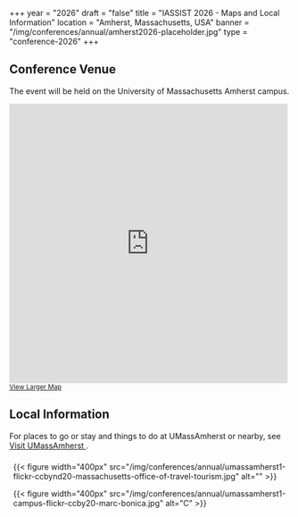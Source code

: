 +++
year = "2026"
draft = "false"
title = "IASSIST 2026 - Maps and Local Information"
location = "Amherst, Massachusetts, USA"
banner = "/img/conferences/annual/amherst2026-placeholder.jpg"
type = "conference-2026"
+++

## Conference Venue

The event will be held on the University of Massachusetts Amherst campus.

<!--
<iframe width="99%" height="500" frameborder="0" scrolling="no" marginheight="0" marginwidth="0" src="https://www.openstreetmap.org/export/embed.html?bbox=-2.603223323822022%2C51.45091806047282%2C-2.5831389427185063%2C51.4600636576836&amp;layer=mapnik&amp;marker=51.455491056850214%2C-2.5931811332702637" style="border: 1px solid black"></iframe><br/><small><a href="https://www.openstreetmap.org/?mlat=51.4555&amp;mlon=-2.5932#map=16/51.4555/-2.5932&amp;layers=N">View Larger Map</a></small>
-->

<iframe width="99%" height="500" frameborder="0" scrolling="no" marginheight="0" marginwidth="0" src="https://www.google.com/maps/embed?pb=!1m18!1m12!1m3!1d1474480.333011945!2d-73.40631768495403!3d42.01677804134145!2m3!1f0!2f0!3f0!3m2!1i1024!2i768!4f13.1!3m3!1m2!1s0x89e6d270b799a529%3A0x44a2789b83a42d1c!2sCampus%20Center%20-%20University%20of%20Massachusetts%20Amherst!5e0!3m2!1sen!2sfi!4v1743761942363!5m2!1sen!2sfi" width="600" height="450" style="border:0;" allowfullscreen="" loading="lazy" referrerpolicy="no-referrer-when-downgrade"" style="border: 1px solid black"></iframe><br/><small><a href="https://maps.app.goo.gl/thcbrXMwei5Rt3eu6">View Larger Map</a></small>

<br />

## Local Information

For places to go or stay and things to do at UMassAmherst or nearby, see [Visit UMassAmherst <span class="fas fa-external-link-alt"></span>](https://www.umass.edu/admissions/undergraduate-admissions/visit).

<div style="display:flex;flex-wrap:wrap;align-items:center;margin:.5em 0em .5em 0em;">
  <div style="padding: .5em;">
    {{< figure width="400px" src="/img/conferences/annual/umassamherst1-flickr-ccbynd20-massachusetts-office-of-travel-tourism.jpg" alt="" >}}
  </div> 
  <div style="padding: .5em;">
    {{< figure width="400px" src="/img/conferences/annual/umassamherst1-campus-flickr-ccby20-marc-bonica.jpg" alt="C" >}}
  </div>
</div>
